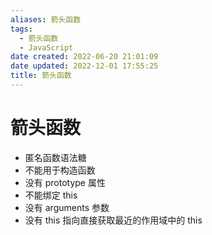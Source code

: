 ```yaml
---
aliases: 箭头函数
tags:
  - 箭头函数
  - JavaScript
date created: 2022-06-20 21:01:09
date updated: 2022-12-01 17:55:25
title: 箭头函数
---
```


# 箭头函数

- 匿名函数语法糖
- 不能用于构造函数
- 没有 prototype 属性
- 不能绑定 this
- 没有 arguments 参数
- 没有 this 指向直接获取最近的作用域中的 this
